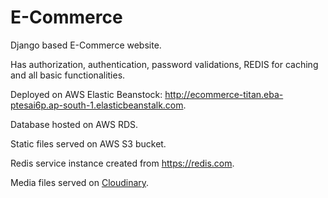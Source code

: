 # E-Commerce
Django based E-Commerce website. 

Has authorization, authentication, password validations, REDIS for caching and all basic functionalities.

Deployed on AWS Elastic Beanstock: http://ecommerce-titan.eba-ptesai6p.ap-south-1.elasticbeanstalk.com. 

Database hosted on AWS RDS.

Static files served on AWS S3 bucket.

Redis service instance created from https://redis.com.

Media files served on [Cloudinary](https://cloudinary.com).
